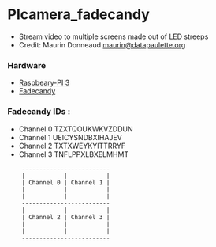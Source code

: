 
# PIcamera_fadecandy
 - Stream video to multiple screens made out of LED streeps
 - Credit: Maurin Donneaud maurin@datapaulette.org

### Hardware
 - [Raspbeary-PI 3](https://www.raspberrypi.org)
 - [Fadecandy](https://github.com/scanlime/fadecandy)

### Fadecandy IDs :
 - Channel 0  TZXTQOUKWKVZDDUN
 - Channel 1  UEICYSNDBXIHAJEV
 - Channel 2  TXTXWEYKYITTRRYF
 - Channel 3  TNFLPPXLBXELMHMT

~~~~
	-------------------------
	|           |           |
	| Channel 0 | Channel 1 |
	|           |           |
	|           |           |
	-------------------------
	|           |           |
	| Channel 2 | Channel 3 |
	|           |           |
	|           |           |
	-------------------------
~~~~
